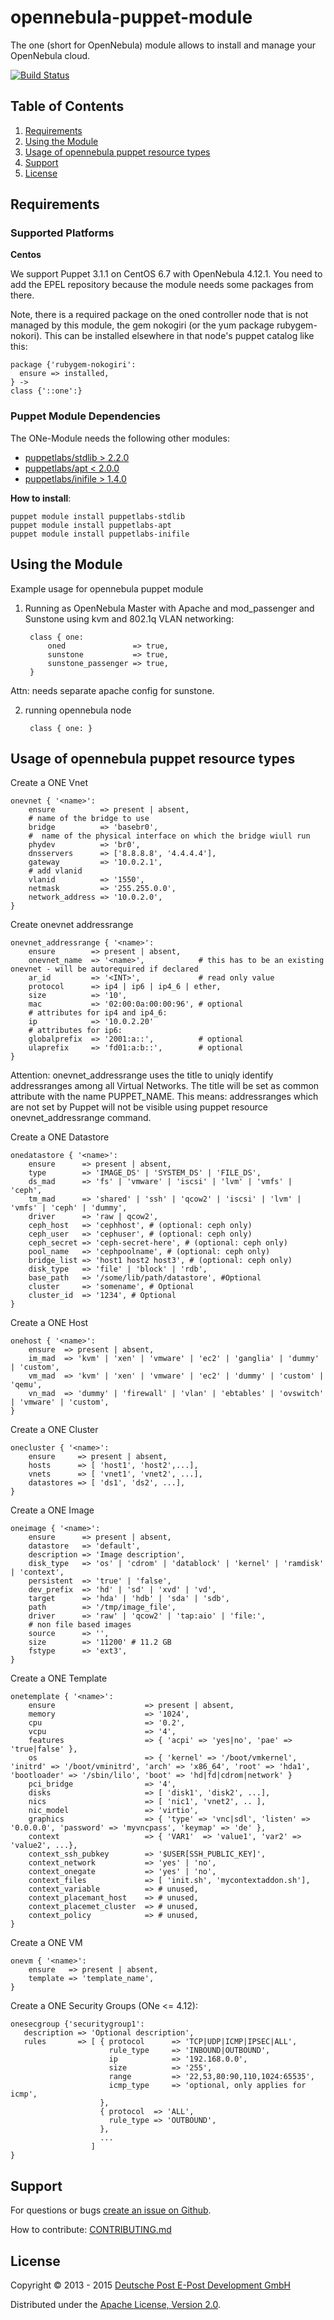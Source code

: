 # opennebula-puppet-module

The one (short for OpenNebula) module allows to install and manage your OpenNebula cloud.

[![Build Status](https://travis-ci.org/epost-dev/opennebula-puppet-module.png)](https://travis-ci.org/epost-dev/opennebula-puppet-module)

## Table of Contents
[Requirements]: #requirements
[Using the Module]: #using-the-module
[Usage of opennebula puppet resource types]: #usage-of-opennebula-puppet-resource-types
[Support]: #support
[License]: #license

1. [Requirements][Requirements]
2. [Using the Module][Using the Module]
3. [Usage of opennebula puppet resource types][Usage of opennebula puppet resource types]
4. [Support][Support]
5. [License][License]

## Requirements

### Supported Platforms

**Centos**

We support Puppet 3.1.1 on CentOS 6.7 with OpenNebula 4.12.1. 
You need to add the EPEL repository because the module needs some packages from there.

Note, there is a required package on the oned controller node that is not managed by this module, the gem nokogiri (or the yum package rubygem-nokori).  This can be installed elsewhere in that node's puppet catalog like this:

    package {'rubygem-nokogiri':
      ensure => installed,
    } ->
    class {'::one':}

### Puppet Module Dependencies
The ONe-Module needs the following other modules:

- [puppetlabs/stdlib  > 2.2.0](https://github.com/puppetlabs/puppetlabs-stdlib)
- [puppetlabs/apt     < 2.0.0](https://github.com/puppetlabs/puppetlabs-apt)
- [puppetlabs/inifile > 1.4.0](https://github.com/puppetlabs/puppetlabs-inifile)

**How to install**:

    puppet module install puppetlabs-stdlib
    puppet module install puppetlabs-apt
    puppet module install puppetlabs-inifile

## Using the Module

Example usage for opennebula puppet module

1. Running as OpenNebula Master with Apache and mod_passenger and Sunstone using kvm and 802.1q VLAN networking:

        class { one:
            oned               => true,
            sunstone           => true,
            sunstone_passenger => true,
        }

Attn: needs separate apache config for sunstone.

2. running opennebula node

        class { one: }


## Usage of opennebula puppet resource types

Create a ONE Vnet

    onevnet { '<name>':
        ensure          => present | absent,
        # name of the bridge to use
        bridge          => 'basebr0',
        #  name of the physical interface on which the bridge wiull run
        phydev          => 'br0',
        dnsservers      => ['8.8.8.8', '4.4.4.4'],
        gateway         => '10.0.2.1',
        # add vlanid 
        vlanid          => '1550',
        netmask         => '255.255.0.0',
        network_address => '10.0.2.0',
    }


Create onevnet addressrange

    onevnet_addressrange { '<name>':
        ensure        => present | absent,
        onevnet_name  => '<name>',            # this has to be an existing onevnet - will be autorequired if declared
        ar_id         => '<INT>',             # read only value
        protocol      => ip4 | ip6 | ip4_6 | ether,
        size          => '10',
        mac           => '02:00:0a:00:00:96', # optional
        # attributes for ip4 and ip4_6:
        ip            => '10.0.2.20'
        # attributes for ip6:
        globalprefix  => '2001:a::',          # optional
        ulaprefix     => 'fd01:a:b::',        # optional
    }

Attention: onevnet_addressrange uses the title to uniqly identify addressranges among all Virtual Networks.
The title will be set as common attribute with the name PUPPET_NAME.
This means: addressranges which are not set by Puppet will not be visible using puppet resource onevnet_addressrange command.


Create a ONE Datastore

    onedatastore { '<name>':
        ensure      => present | absent,
        type        => 'IMAGE_DS' | 'SYSTEM_DS' | 'FILE_DS',
        ds_mad      => 'fs' | 'vmware' | 'iscsi' | 'lvm' | 'vmfs' | 'ceph',
        tm_mad      => 'shared' | 'ssh' | 'qcow2' | 'iscsi' | 'lvm' | 'vmfs' | 'ceph' | 'dummy',
        driver      => 'raw | qcow2',
        ceph_host   => 'cephhost', # (optional: ceph only)
        ceph_user   => 'cephuser', # (optional: ceph only)
        ceph_secret => 'ceph-secret-here', # (optional: ceph only)
        pool_name   => 'cephpoolname', # (optional: ceph only)
        bridge_list => 'host1 host2 host3', # (optional: ceph only)
        disk_type   => 'file' | 'block' | 'rdb',
        base_path   => '/some/lib/path/datastore', #Optional
        cluster     => 'somename', # Optional
        cluster_id  => '1234', # Optional
    }


Create a ONE Host

    onehost { '<name>':
        ensure  => present | absent,
        im_mad  => 'kvm' | 'xen' | 'vmware' | 'ec2' | 'ganglia' | 'dummy' | 'custom',
        vm_mad  => 'kvm' | 'xen' | 'vmware' | 'ec2' | 'dummy' | 'custom' | 'qemu',
        vn_mad  => 'dummy' | 'firewall' | 'vlan' | 'ebtables' | 'ovswitch' | 'vmware' | 'custom',
    }


Create a ONE Cluster

    onecluster { '<name>':
        ensure     => present | absent,
        hosts      => [ 'host1', 'host2',...],
        vnets      => [ 'vnet1', 'vnet2', ...],
        datastores => [ 'ds1', 'ds2', ...],
    }


Create a ONE Image

    oneimage { '<name>':
        ensure      => present | absent,
        datastore   => 'default',
        description => 'Image description',
        disk_type   => 'os' | 'cdrom' | 'datablock' | 'kernel' | 'ramdisk' | 'context',
        persistent  => 'true' | 'false',
        dev_prefix  => 'hd' | 'sd' | 'xvd' | 'vd',
        target      => 'hda' | 'hdb' | 'sda' | 'sdb',
        path        => '/tmp/image_file',
        driver      => 'raw' | 'qcow2' | 'tap:aio' | 'file:',
        # non file based images
        source      => '',
        size        => '11200' # 11.2 GB
        fstype      => 'ext3',
    }


Create a ONE Template

    onetemplate { '<name>':
        ensure                    => present | absent,
        memory                    => '1024',
        cpu                       => '0.2',
        vcpu                      => '4',
        features                  => { 'acpi' => 'yes|no', 'pae' => 'true|false' },
        os                        => { 'kernel' => '/boot/vmkernel', 'initrd' => '/boot/vminitrd', 'arch' => 'x86_64', 'root' => 'hda1', 'bootloader' => '/sbin/lilo', 'boot' => 'hd|fd|cdrom|network' }
        pci_bridge                => '4',
        disks                     => [ 'disk1', 'disk2', ...],
        nics                      => [ 'nic1', 'vnet2', .. ],
        nic_model                 => 'virtio',
        graphics                  => { 'type' => 'vnc|sdl', 'listen' => '0.0.0.0', 'password' => 'myvncpass', 'keymap' => 'de' },
        context                   => { 'VAR1'  => 'value1', 'var2' => 'value2', ...},
        context_ssh_pubkey        => '$USER[SSH_PUBLIC_KEY]',
        context_network           => 'yes' | 'no',
        context_onegate           => 'yes' | 'no',
        context_files             => [ 'init.sh', 'mycontextaddon.sh'],
        context_variable          => # unused,
        context_placemant_host    => # unused,
        context_placemet_cluster  => # unused,
        context_policy            => # unused,
    }


Create a ONE VM

    onevm { '<name>':
        ensure   => present | absent,
        template => 'template_name',
    }


Create a ONE Security Groups (ONe <= 4.12):

    onesecgroup {'securitygroup1':
       description => 'Optional description',
       rules       => [ { protocol      => 'TCP|UDP|ICMP|IPSEC|ALL',
                          rule_type     => 'INBOUND|OUTBOUND',
                          ip            => '192.168.0.0',
                          size          => '255',
                          range         => '22,53,80:90,110,1024:65535',
                          icmp_type     => 'optional, only applies for icmp',
                        },
                        { protocol  => 'ALL',
                          rule_type => 'OUTBOUND',
                        },
                        ...
                      ]
    }



## Support

For questions or bugs [create an issue on Github](https://github.com/epost-dev/opennebula-puppet-module/issues/new).

How to contribute: [CONTRIBUTING.md](./CONTRIBUTING.md)

## License

Copyright © 2013 - 2015 [Deutsche Post E-Post Development GmbH](http://epost.de)

Distributed under the [Apache License, Version 2.0](http://www.apache.org/licenses/LICENSE-2.0).

